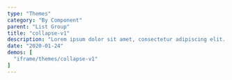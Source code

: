 ```yaml
---
type: "Themes"
category: "By Component"
parent: "List Group"
title: "collapse-v1"
description: "Lorem ipsum dolor sit amet, consectetur adipiscing elit. Nunc tempus laoreet leo sit amet iaculis."
date: "2020-01-24"
demos: [
  "iframe/themes/collapse-v1"
]
---
```

